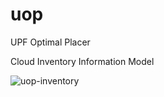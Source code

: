 # uop
UPF Optimal Placer 

Cloud Inventory Information Model 

![uop-inventory](https://github.com/user-attachments/assets/363c20bf-874e-4646-b3a5-a53cee7a32c0)
